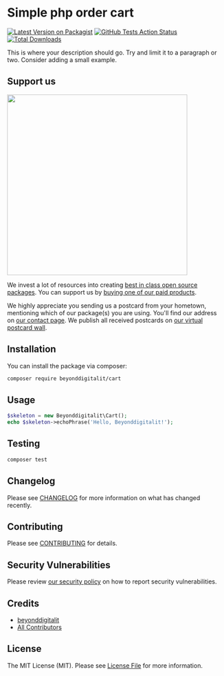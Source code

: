 # Simple php order cart

[![Latest Version on Packagist](https://img.shields.io/packagist/v/beyonddigitalit/cart.svg?style=flat-square)](https://packagist.org/packages/beyonddigitalit/cart)
[![GitHub Tests Action Status](https://img.shields.io/github/workflow/status/beyonddigitalit/cart/run-tests?label=tests)](https://github.com/beyonddigitalit/cart/actions?query=workflow%3Arun-tests+branch%3Amaster)
[![Total Downloads](https://img.shields.io/packagist/dt/beyonddigitalit/cart.svg?style=flat-square)](https://packagist.org/packages/beyonddigitalit/cart)


This is where your description should go. Try and limit it to a paragraph or two. Consider adding a small example.

## Support us

[<img src="https://github-ads.s3.eu-central-1.amazonaws.com/package-skeleton-php.jpg?t=1" width="419px" />](https://spatie.be/github-ad-click/package-skeleton-php)

We invest a lot of resources into creating [best in class open source packages](https://spatie.be/open-source). You can support us by [buying one of our paid products](https://spatie.be/open-source/support-us).

We highly appreciate you sending us a postcard from your hometown, mentioning which of our package(s) you are using. You'll find our address on [our contact page](https://spatie.be/about-us). We publish all received postcards on [our virtual postcard wall](https://spatie.be/open-source/postcards).

## Installation

You can install the package via composer:

```bash
composer require beyonddigitalit/cart
```

## Usage

``` php
$skeleton = new Beyonddigitalit\Cart();
echo $skeleton->echoPhrase('Hello, Beyonddigitalit!');
```

## Testing

``` bash
composer test
```

## Changelog

Please see [CHANGELOG](CHANGELOG.md) for more information on what has changed recently.

## Contributing

Please see [CONTRIBUTING](.github/CONTRIBUTING.md) for details.

## Security Vulnerabilities

Please review [our security policy](../../security/policy) on how to report security vulnerabilities.

## Credits

- [beyonddigitalit](https://github.com/beyonddigitalit)
- [All Contributors](../../contributors)

## License

The MIT License (MIT). Please see [License File](LICENSE.md) for more information.

